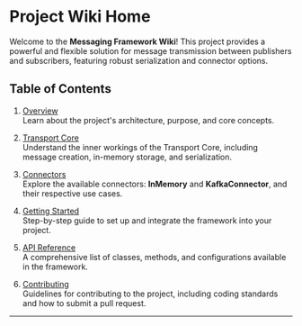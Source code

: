# Project Wiki Home

Welcome to the **Messaging Framework Wiki**! This project provides a powerful and flexible solution for message transmission between publishers and subscribers, featuring robust serialization and connector options.

## Table of Contents

1. [Overview](./Overview.md)  
   Learn about the project's architecture, purpose, and core concepts.

2. [Transport Core](./Transport-Core.md)  
   Understand the inner workings of the Transport Core, including message creation, in-memory storage, and serialization.

3. [Connectors](./Connectors.md)  
   Explore the available connectors: **InMemory** and **KafkaConnector**, and their respective use cases.

4. [Getting Started](./Getting-Started.md)  
   Step-by-step guide to set up and integrate the framework into your project.

5. [API Reference](./API-Reference.md)  
   A comprehensive list of classes, methods, and configurations available in the framework.

6. [Contributing](./Contributing.md)  
   Guidelines for contributing to the project, including coding standards and how to submit a pull request.

---
